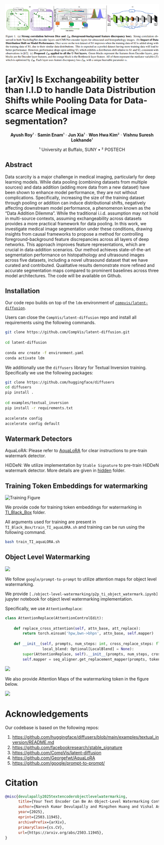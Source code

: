 ![Teaser Image](./figs/teaser.png)

# [arXiv] Is Exchangeability better than I.I.D to handle Data Distribution Shifts while Pooling Data for Data-scarce Medical image segmentation?

<p align="center">
  <strong>Ayush Roy</strong>¹ &middot; 
  <strong>Samin Enam</strong>¹ &middot;  
  <strong>Jun Xia</strong>¹ &middot; 
  <strong>Won Hwa Kim</strong>² &middot; 
  <strong>Vishnu Suresh Lokhande</strong>¹
</p>

<p align="center">
  ¹ University at Buffalo, SUNY &bull; ² POSTECH
</p>

## Abstract

Data scarcity is a major challenge in medical imaging, particularly for deep learning models. While data pooling (combining datasets from multiple sources) and data addition (adding more data from a new dataset) have been shown to enhance model performance, they are not without complications. Specifically, increasing the size of the training dataset through pooling or addition can induce distributional shifts, negatively affecting downstream model performance, a phenomenon known as the “Data Addition Dilemma”. While the traditional i.i.d. assumption may not hold in multi-source contexts, assuming exchangeability across datasets provides a more practical framework for data pooling. In this work, we investigate medical image segmentation under these conditions, drawing insights from causal frameworks to propose a method for controlling foreground-background feature discrepancies across all layers of deep networks. This approach improves feature representations, which are crucial in data-addition scenarios. Our method achieves state-of-the-art segmentation performance on histopathology and ultrasound images across five datasets, including a novel ultrasound dataset that we have curated and contributed. Qualitative results demonstrate more refined and accurate segmentation maps compared to prominent baselines across three model architectures. The code will be available on Github.

## Installation

Our code repo builds on top of the `ldm` environment of [`compvis/latent-diffusion`](https://github.com/CompVis/latent-diffusion).

Users can close the `CompVis/latent-diffusion` repo and install all requirements using the following commands.

```bash
git clone https://github.com/CompVis/latent-diffusion.git

cd latent-diffusion

conda env create -f environment.yaml
conda activate ldm
```

We additionally use the `diffusers` library for Textual Inversion training. Specifically we use the following packages:

```bash
git clone https://github.com/huggingface/diffusers
cd diffusers
pip install .

cd examples/textual_inversion
pip install -r requirements.txt

accelerate config
accelerate config default
```

## Watermark Detectors

AquaLoRA: Please refer to [AquaLoRA](./AquaLORA/README.md) for clear instructions to pre-train watermark detector.

HiDDeN: We utilize implementation by `Stable Signature` to pre-train HiDDeN watermark detector. More details are given in [hidden](./hidden/README.md) folder.

## Training Token Embeddings for watermarking

![Training Figure](./figs/method_final.jpeg)

We provide code for training token embeddings for watermarking in [TI_Black_Box](./TI_Black_Box/w_TI_48_bit_aquaLORA.py) folder.

All arguments used for training are present in `TI_Black_Box/train_TI_aquaLORA.sh` and training can be run using the following command.

```bash
bash train_TI_aquaLORA.sh
```

## Object Level Watermarking

![](./figs/main_qual_new.png)

We follow `google/prompt-to-prompt` to utilize attention maps for object level watermarking.

We provide `[./object-level-watermarking/p2p_ti_object_watermark.ipynb]` jupyter notebook for object level watermarking implementation.

Specifically, we use `AttentionReplace`:

```python
class AttentionReplace(AttentionControlEdit):

    def replace_cross_attention(self, attn_base, att_replace):
        return torch.einsum('hpw,bwn->bhpn', attn_base, self.mapper)
      
    def __init__(self, prompts, num_steps: int, cross_replace_steps: float, self_replace_steps: float,
                 local_blend: Optional[LocalBlend] = None):
        super(AttentionReplace, self).__init__(prompts, num_steps, cross_replace_steps, self_replace_steps, local_blend)
        self.mapper = seq_aligner.get_replacement_mapper(prompts, tokenizer).to(device)
```

![](./figs/object_output.png)

We also provide Attention Maps of the watermarking token in the figure below.

![](./figs/token_attn_map_supp-1.png)


# Acknowledgements

Our codebase is based on the following repos:

1. https://github.com/huggingface/diffusers/blob/main/examples/textual_inversion/README.md
2. https://github.com/facebookresearch/stable_signature
3. https://github.com/CompVis/latent-diffusion
4. https://github.com/Georgefwt/AquaLoRA
5. https://github.com/google/prompt-to-prompt/

# Citation


```bibtex
@misc{devulapally2025textencoderobjectlevelwatermarking,
      title={Your Text Encoder Can Be An Object-Level Watermarking Controller}, 
      author={Naresh Kumar Devulapally and Mingzhen Huang and Vishal Asnani and Shruti Agarwal and Siwei Lyu and Vishnu Suresh Lokhande},
      year={2025},
      eprint={2503.11945},
      archivePrefix={arXiv},
      primaryClass={cs.CV},
      url={https://arxiv.org/abs/2503.11945}, 
}
```
